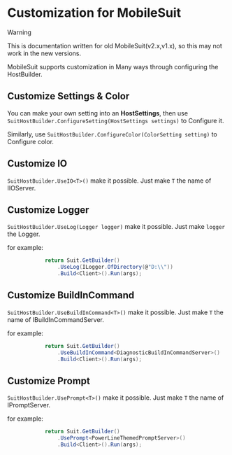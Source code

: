 # Customization for MobileSuit

> [!WARNING]
> This is documentation written for old MobileSuit(v2.x,v1.x), so this may not work in the new versions.

MobileSuit supports customization in Many ways through configuring the HostBuilder.

## Customize Settings & Color

You can make your own setting into an **HostSettings**, then use 
`SuitHostBuilder.ConfigureSetting(HostSettings settings)` to Configure it.

Similarly, use `SuitHostBuilder.ConfigureColor(ColorSetting setting)` to Configure color.

## Customize IO

`SuitHostBuilder.UseIO<T>()` make it possible. Just make `T` the name of IIOServer.

## Customize Logger

`SuitHostBuilder.UseLog(Logger logger)` make it possible. Just make `logger` the Logger.

for example:

``` csharp
            return Suit.GetBuilder()
                .UseLog(ILogger.OfDirectory(@"D:\\"))
                .Build<Client>().Run(args);
```

## Customize BuildInCommand

`SuitHostBuilder.UseBuildInCommand<T>()` make it possible. Just make `T` the name of IBuildInCommandServer.

for example:

``` csharp
            return Suit.GetBuilder()
                .UseBuildInCommand<DiagnosticBuildInCommandServer>()
                .Build<Client>().Run(args);
```

## Customize Prompt

`SuitHostBuilder.UsePrompt<T>()` make it possible. Just make `T` the name of IPromptServer.

for example:

``` csharp
            return Suit.GetBuilder()
                .UsePrompt<PowerLineThemedPromptServer>()
                .Build<Client>().Run(args);
```